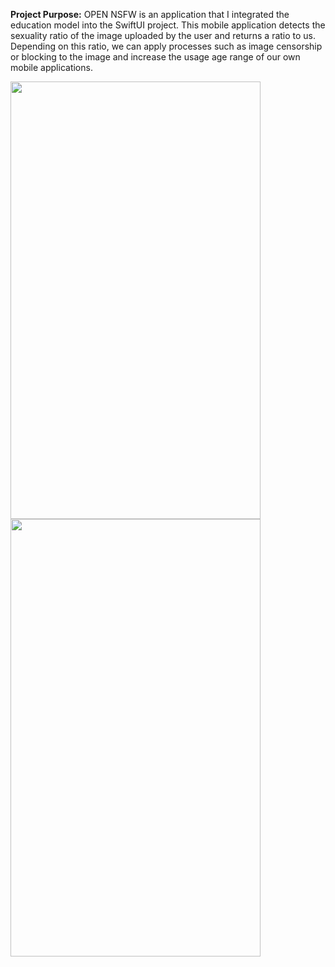 **Project Purpose:** OPEN NSFW is an application that I integrated the education model into the SwiftUI project. This mobile application detects the sexuality ratio of the image uploaded by the user and returns a ratio to us. Depending on this ratio, we can apply processes such as image censorship or blocking to the image and increase the usage age range of our own mobile applications. 

<img width="400" height="700"  src="[https://github.com/muhammedgmbsg/Il_Bazinda_Demografik_Analiz_Veri_Gorsellestirme/assets/95706061/14a6bd1d-94d6-4937-8574-d1ab9d0817ec](https://github.com/muhammedgmbsg/NFSW_Detector/assets/95706061/72d1d8e5-2d9c-4386-866a-8cb2b7a41fd9">
<img width="400" height="700"  src="[https://github.com/muhammedgmbsg/NFSW_Detector/assets/95706061/bc7c17af-a396-4e3e-8d32-08b0bd509dd3">
